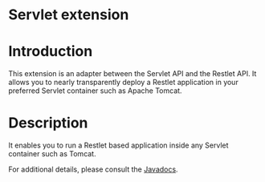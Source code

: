 Servlet extension
=================

Introduction
============

This extension is an adapter between the Servlet API and the Restlet
API. It allows you to nearly transparently deploy a Restlet application
in your preferred Servlet container such as Apache Tomcat.

Description
===========

It enables you to run a Restlet based application inside any Servlet
container such as Tomcat.

For additional details, please consult the
[Javadocs](http://restlet.org/learn/javadocs/2.0/jee/ext/org/restlet/ext/servlet/package-summary.html).

